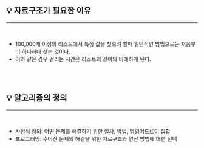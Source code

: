 <!-- 1강 -->

## 💡 자료구조가 필요한 이유

<hr/>

<br/>

- 100,000개 이상의 리스트에서 특정 값을 찾으려 할때 일반적인 방법으로는 처음부터 하나하나 찾는 것이다.
- 이와 같은 경우 걸리는 시간은 리스트의 길이와 비례하게 된다.

<br/>
<br/>

## 💡 알고리즘의 정의

<hr/>

<br/>

- 사전적 정의: 어떤 문제를 해결하기 위한 절차, 방법, 명령어드르이 집합
- 프로그래밍: 주어진 문제의 해결을 위한 자료구조와 연산 방법에 대한 선택
